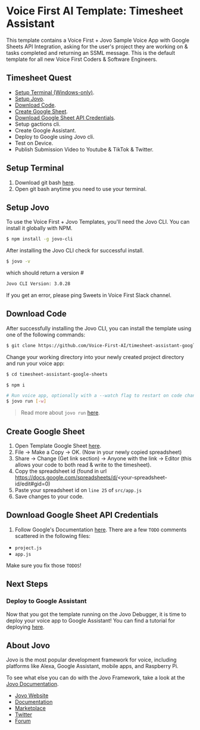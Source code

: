 # Voice First AI Template: Timesheet Assistant

This template contains a Voice First + Jovo Sample Voice App with Google Sheets API Integration, asking for the user's project they are working on & tasks completed and returning an SSML message. This is the default template for all new Voice First Coders & Software Engineers.

## Timesheet Quest
* [Setup Terminal (Windows-only)](#setup-terminal).
* [Setup Jovo](#setup-jovo).
* [Download Code](#download-code).
* [Create Google Sheet](#create-google-sheet).
* [Download Google Sheet API Credentials](#download-google-sheet-api-credentials).
* Setup gactions cli.
* Create Google Assistant.
* Deploy to Google using Jovo cli.
* Test on Device.
* Publish Submission Video to Youtube & TikTok & Twitter.

## Setup Terminal
1. Download git bash [here](https://git-scm.com/downloads). 
2. Open git bash anytime you need to use your terminal.

## Setup Jovo

To use the Voice First + Jovo Templates, you'll need the Jovo CLI. You can install it globally with NPM.

```sh
$ npm install -g jovo-cli
```

After installing the Jovo CLI check for successful install.
```sh
$ jovo -v
```
which should return a version #
```sh
Jovo CLI Version: 3.0.28
```
If you get an error, please ping Sweets in Voice First Slack channel.

## Download Code
After successfully installing the Jovo CLI, you can install the template using one of the following commands:

```sh
$ git clone https://github.com/Voice-First-AI/timesheet-assistant-google-sheets.git
```

Change your working directory into your newly created project directory and run your voice app:
```sh
$ cd timesheet-assistant-google-sheets

$ npm i

# Run voice app, optionally with a --watch flag to restart on code changes.
$ jovo run [-w]
```

> Read more about `jovo run` [here](https://www.jovo.tech/marketplace/jovo-cli#jovo-run).

## Create Google Sheet
1. Open Template Google Sheet [here](https://docs.google.com/spreadsheets/d/1wsQJyAI_fxF5_3gMYT_a4Rv0g9SwNa8wte9V0Rq_3II/edit?usp=sharing).
2. File -> Make a Copy -> OK.
(Now in your newly copied spreadsheet)
3. Share -> Change (Get link section) -> Anyone with the link -> Editor (this allows your code to both read & write to the timesheet).
4. Copy the spreadsheet id (found in url https://docs.google.com/spreadsheets/d/<your-spreadsheet-id/edit#gid=0)
5. Paste your spreadsheet id on `line 25` of `src/app.js`
6. Save changes to your code.

## Download Google Sheet API Credentials
1. Follow Google's Documentation [here](https://developers.google.com/sheets/api/guides/authorizing#APIKey).
There are a few `TODO` comments scattered in the following files:
* `project.js`
* `app.js`

Make sure you fix those `TODOS`!

## Next Steps

### Deploy to Google Assistant
Now that you got the template running on the Jovo Debugger, it is time to deploy your voice app to Google Assistant! You can find a tutorial for deploying [here](https://www.jovo.tech/tutorials/google-conversational-actions-getting-started).

## About Jovo

Jovo is the most popular development framework for voice, including platforms like Alexa, Google Assistant, mobile apps, and Raspberry Pi.

To see what else you can do with the Jovo Framework, take a look at the [Jovo Documentation](https://www.jovo.tech/docs/).

-   [Jovo Website](https://jovo.tech/)
-   [Documentation](https://jovo.tech/docs/)
-   [Marketplace](https://www.jovo.tech/marketplace/)
-   [Twitter](https://twitter.com/jovotech/)
-   [Forum](https://community.jovo.tech/)
